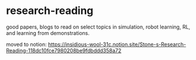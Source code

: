 # research-reading
good papers, blogs to read on select topics in simulation, robot learning, RL, and learning from demonstrations.

moved to notion: https://insidious-wool-31c.notion.site/Stone-s-Research-Reading-118dc10fce7980208be9fdbddd358a72
